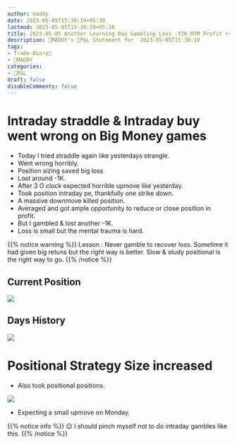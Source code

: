 ```yaml
---
author: maddy
date: 2023-05-05T15:30:19+05:30
lastmod: 2023-05-05T15:30:19+05:30
title: 2023-05-05 Another Learning Day Gambling Loss -₹2K MTM Profit +₹700
description: 🧔MADDY's 💸P&L Statement for  2023-05-05T15:30:19 
tags:
- Trade-Diary📗
- 🧔MADDY
categories: 
- 💸P&L
draft: false
disableComments: false
---
```

# Intraday straddle & Intraday buy went wrong on Big Money games

- Today I tried straddle again like yesterdays strangle.
- Went wrong horribly.
- Position sizing saved big loss
- Lost around -1K.
- After 3 O clock expected horrible upmove like  yesterday.
- Took position intraday pe, thankfully one strike down.
- A massive downmove killed position.
- Averaged and got ample opportunity to reduce or close position in profit.
- But I gambled & lost another -1K.
- Loss is small but the mental trauma is hard.

{{% notice warning %}}
Lesson : Never gamble to recover loss. Sometime it had given big retuns but the right way is better. Slow & study positional is the right way to go.
{{% /notice %}}

## Current Position

![](https://i.imgur.com/CIgeGCf.png)

## Days History

![](https://i.imgur.com/5lYuIXA.png)


# Positional Strategy Size increased

- Also took positional positions.

![](https://i.imgur.com/BqzBFRo.png)

- Expecting a small upmove on Monday.

{{% notice info %}}
😉 I should pinch myself not to do intraday gambles like this. 
{{% /notice %}}

